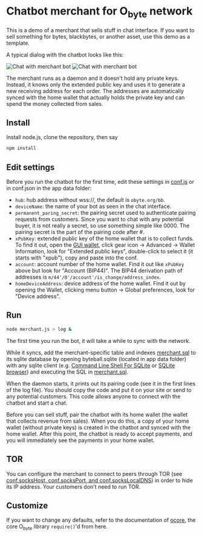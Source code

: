 # Chatbot merchant for O<sub>byte</sub> network

This is a demo of a merchant that sells stuff in chat interface.  If you want to sell something for bytes, blackbytes, or another asset, use this demo as a template.

A typical dialog with the chatbot looks like this:

![Chat with merchant bot](merchant-chatbot-1.png) ![Chat with merchant bot](merchant-chatbot-2.png)

The merchant runs as a daemon and it doesn't hold any private keys.  Instead, it knows only the extended public key and uses it to generate a new receiving address for each order.  The addresses are automatically synced with the home wallet that actually holds the private key and can spend the money collected from sales.

## Install

Install node.js, clone the repository, then say
```sh
npm install
```

## Edit settings

Before you run the chatbot for the first time, edit these settings in [conf.js](conf.js) or in conf.json in the app data folder:

* `hub`: hub address without wss://, the default is `obyte.org/bb`.
* `deviceName`: the name of your bot as seen in the chat interface.
* `permanent_paring_secret`: the pairing secret used to authenticate pairing requests from customers.  Since you want to chat with any potential buyer, it is not really a secret, so use something simple like 0000.  The pairing secret is the part of the pairing code after #.
* `xPubKey`: extended public key of the home wallet that is to collect funds.  To find it out, open the [GUI wallet](../../../obyte-gui-wallet), click gear icon -> Advanced -> Wallet Information, look for "Extended public keys", double-click to select it (it starts with "xpub"), copy and paste into the conf.
* `account`: account number of the home wallet.  Find it out like `xPubKey` above but look for "Account (BIP44)".  The BIP44 derivation path of addresses is `m/44'/0'/account'/is_change/address_index`.
* `homeDeviceAddress`: device address of the home wallet.  Find it out by opening the Wallet, clicking menu button -> Global preferences, look for "Device address".

## Run
```sh
node merchant.js > log &
```
The first time you run the bot, it will take a while to sync with the network.

While it syncs, add the merchant-specific table and indexes [merchant.sql](merchant.sql) to its sqlite database by opening byteball.sqlite (located in app data folder) with any sqlite client (e.g. [Command Line Shell For SQLite](https://www.sqlite.org/cli.html) or [SQLite browser](http://sqlitebrowser.org/)) and executing the SQL in [merchant.sql](merchant.sql).

When the daemon starts, it prints out its pairing code (see it in the first lines of the log file).  You should copy the code and put it on your site or send to any potential customers.  This code allows anyone to connect with the chatbot and start a chat.

Before you can sell stuff, pair the chatbot with its home wallet (the wallet that collects revenue from sales).  When you do this, a copy of your home wallet (without private keys) is created in the chatbot and synced with the home wallet.  After this point, the chatbot is ready to accept payments, and you will immediately see the payments in your home wallet.

## TOR

You can configure the merchant to connect to peers through TOR (see [conf.socksHost, conf.socksPort, and conf.socksLocalDNS](../../../ocore#confsockshost-confsocksport-and-confsockslocaldns)) in order to hide its IP address.  Your customers don't need to run TOR.

## Customize

If you want to change any defaults, refer to the documentation of [ocore](../../../ocore), the core O<sub>byte</sub> library `require()`'d from here.

